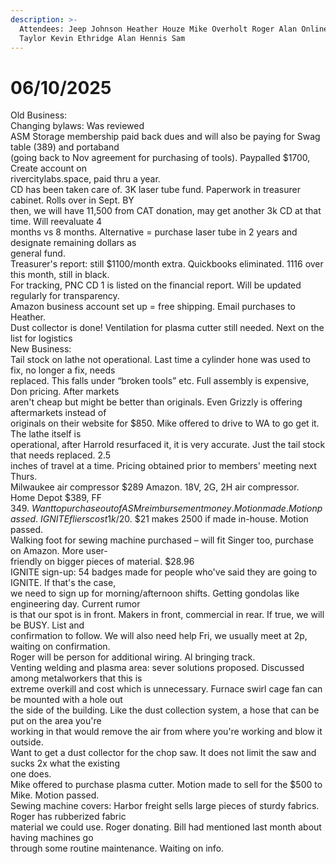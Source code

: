 ```yaml
---
description: >-
  Attendees: Jeep Johnson Heather Houze Mike Overholt Roger Alan Online:  Erin
  Taylor Kevin Ethridge Alan Hennis Sam
---
```


# 06/10/2025

Old Business:\
Changing bylaws: Was reviewed\
ASM Storage membership paid back dues and will also be paying for Swag table (389) and portaband\
(going back to Nov agreement for purchasing of tools). Paypalled $1700, Create account on\
rivercitylabs.space, paid thru a year.\
CD has been taken care of. 3K laser tube fund. Paperwork in treasurer cabinet. Rolls over in Sept. BY\
then, we will have 11,500 from CAT donation, may get another 3k CD at that time. Will reevaluate 4\
months vs 8 months. Alternative = purchase laser tube in 2 years and designate remaining dollars as\
general fund.\
Treasurer's report: still $1100/month extra. Quickbooks eliminated. 1116 over this month, still in black.\
For tracking, PNC CD 1 is listed on the financial report. Will be updated regularly for transparency.\
Amazon business account set up = free shipping. Email purchases to Heather.\
Dust collector is done! Ventilation for plasma cutter still needed. Next on the list for logistics\
New Business:\
Tail stock on lathe not operational. Last time a cylinder hone was used to fix, no longer a fix, needs\
replaced. This falls under “broken tools” etc. Full assembly is expensive, Don pricing. After markets\
aren't cheap but might be better than originals. Even Grizzly is offering aftermarkets instead of\
originals on their website for $850. Mike offered to drive to WA to go get it. The lathe itself is\
operational, after Harrold resurfaced it, it is very accurate. Just the tail stock that needs replaced. 2.5\
inches of travel at a time. Pricing obtained prior to members' meeting next Thurs.\
Milwaukee air compressor $289 Amazon. 18V, 2G, 2H air compressor. Home Depot $389, FF $349.\
Want to purchase out of ASM reimbursement money. Motion made. Motion passed.\
IGNITE fliers cost 1k/$20. $21 makes 2500 if made in-house. Motion passed.\
Walking foot for sewing machine purchased – will fit Singer too, purchase on Amazon. More user-\
friendly on bigger pieces of material. $28.96\
IGNITE sign-up: 54 badges made for people who've said they are going to IGNITE. If that's the case,\
we need to sign up for morning/afternoon shifts. Getting gondolas like engineering day. Current rumor\
is that our spot is in front. Makers in front, commercial in rear. If true, we will be BUSY. List and\
confirmation to follow. We will also need help Fri, we usually meet at 2p, waiting on confirmation.\
Roger will be person for additional wiring. Al bringing track.\
Venting welding and plasma area: sever solutions proposed. Discussed among metalworkers that this is\
extreme overkill and cost which is unnecessary. Furnace swirl cage fan can be mounted with a hole out\
the side of the building. Like the dust collection system, a hose that can be put on the area you're\
working in that would remove the air from where you're working and blow it outside.\
Want to get a dust collector for the chop saw. It does not limit the saw and sucks 2x what the existing\
one does.\
Mike offered to purchase plasma cutter. Motion made to sell for the $500 to Mike. Motion passed.\
Sewing machine covers: Harbor freight sells large pieces of sturdy fabrics. Roger has rubberized fabric\
material we could use. Roger donating. Bill had mentioned last month about having machines go\
through some routine maintenance. Waiting on info.
